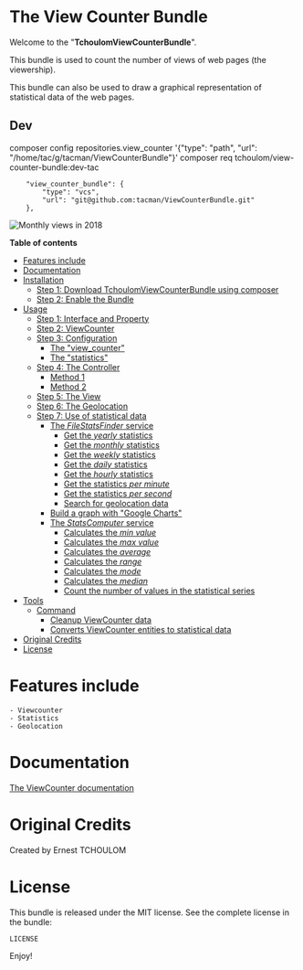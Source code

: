 # The View Counter Bundle

Welcome to the "**TchoulomViewCounterBundle**".

This bundle is used to count the number of views of web pages (the viewership).

This bundle can also be used to draw a graphical representation of statistical data of the web pages.

## Dev

composer config repositories.view_counter '{"type": "path", "url": "/home/tac/g/tacman/ViewCounterBundle"}'
composer req tchoulom/view-counter-bundle:dev-tac

        "view_counter_bundle": {
            "type": "vcs",
            "url": "git@github.com:tacman/ViewCounterBundle.git"
        },


<img src="https://raw.githubusercontent.com/tchoulom/ViewCounterBundle/master/doc/images/monthly-views-2018.png" alt="Monthly views in 2018" align="center" />

**Table of contents**

- [Features include](#features-include)
- [Documentation](#documentation)
- [Installation](doc/readme/installation.md#installation)
  - [Step 1: Download TchoulomViewCounterBundle using composer](doc/readme/installation.md#step-1-download-tchoulomviewcounterbundle-using-composer)
  - [Step 2: Enable the Bundle](doc/readme/installation.md#step-2-enable-the-bundle)
- [Usage](doc/readme/usage-step-1-5.md#usage)
  - [Step 1: Interface and Property](doc/readme/usage-step-1-5.md#step-1-interface-and-property)
  - [Step 2: ViewCounter](doc/readme/usage-step-1-5.md#step-2-viewcounter)
  - [Step 3: Configuration](doc/readme/usage-step-1-5.md#step-3-configuration)
    - [The "view_counter"](doc/readme/usage-step-1-5.md#the-view_counter)
    - [The "statistics"](doc/readme/usage-step-1-5.md#the-statistics)
  - [Step 4: The Controller](doc/readme/usage-step-1-5.md#step-4-the-controller)
    - [Method 1](doc/readme/usage-step-1-5.md#method-1)
    - [Method 2](doc/readme/usage-step-1-5.md#method-2)
  - [Step 5: The View](doc/readme/usage-step-1-5.md#step-5-the-view)
  - [Step 6: The Geolocation](doc/readme/geolocation.md#step-6-the-geolocation)
  - [Step 7: Use of statistical data](doc/readme/statistics-finder.md#step-7-use-of-statistical-data)
    - [The *FileStatsFinder* service](doc/readme/statistics-finder.md#the-filestatsfinder-service)
      - [Get the *yearly* statistics](doc/readme/statistics-finder.md#get-the-yearly-statistics)
      - [Get the *monthly* statistics](doc/readme/statistics-finder.md#get-the-monthly-statistics)
      - [Get the *weekly* statistics](doc/readme/statistics-finder.md#get-the-weekly-statistics)
      - [Get the *daily* statistics](doc/readme/statistics-finder.md#get-the-daily-statistics)
      - [Get the *hourly* statistics](doc/readme/statistics-finder.md#get-the-hourly-statistics)
      - [Get the statistics *per minute*](doc/readme/statistics-finder.md#get-the-statistics-per-minute)
      - [Get the statistics *per second*](doc/readme/statistics-finder.md#get-the-statistics-per-second)
      - [Search for geolocation data](doc/readme/statistics-finder.md#search-for-geolocation-data)
    - [Build a graph with "Google Charts"](doc/readme/graph-google-charts.md#build-a-graph-with-google-charts)
    - [The *StatsComputer* service](doc/readme/statistics-computer.md#the-statscomputer-service)
      - [Calculates the *min value*](doc/readme/statistics-computer.md#calculates-the-min-value)
      - [Calculates the *max value*](doc/readme/statistics-computer.md#calculates-the-max-value)
      - [Calculates the *average*](doc/readme/statistics-computer.md#calculates-the-average)
      - [Calculates the *range*](doc/readme/statistics-computer.md#calculates-the-range)
      - [Calculates the *mode*](doc/readme/statistics-computer.md#calculates-the-mode)
      - [Calculates the *median*](doc/readme/statistics-computer.md#calculates-the-median)
      - [Count the number of values ​​in the statistical series](doc/readme/statistics-computer.md#count-the-number-of-values-in-the-statistical-series)
 - [Tools](doc/readme/tools-command-cleanup.md#tools)
   - [Command](doc/readme/tools-command-cleanup.md#command)
     - [Cleanup ViewCounter data](doc/readme/tools-command-cleanup.md#cleanup-viewcounter-data)
     - [Converts ViewCounter entities to statistical data](doc/readme/tools-command-stats-converter.md#converts-viewcounter-entities-to-statistical-data)
- [Original Credits](#original-credits)
- [License](#license)

# Features include

    - Viewcounter
    - Statistics
    - Geolocation

# Documentation

[The ViewCounter documentation](https://github.com/tchoulom/ViewCounterBundle)

# Original Credits

Created by Ernest TCHOULOM

# License

This bundle is released under the MIT license. See the complete license in the
bundle:

```text
LICENSE
```

Enjoy!
